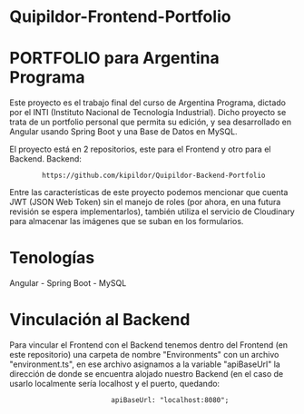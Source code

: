 # Quipildor-Frontend-Portfolio
# PORTFOLIO para Argentina Programa

Este proyecto es el trabajo final del curso de Argentina Programa, dictado por el INTI (Instituto 
Nacional de Tecnología Industrial). Dicho proyecto se trata de un portfolio personal que permita su 
edición, y sea desarrollado en Angular usando Spring Boot y una Base de Datos en MySQL.

El proyecto está en 2 repositorios, este para el Frontend y otro para el Backend. 
Backend:

            https://github.com/kipildor/Quipildor-Backend-Portfolio


Entre las 
características de este proyecto podemos mencionar que cuenta JWT (JSON Web Token) sin el manejo 
de roles (por ahora, en una futura revisión se espera implementarlos), también utiliza el servicio 
de Cloudinary para almacenar las imágenes que se suban en los formularios.

# Tenologías
Angular - Spring Boot - MySQL

# Vinculación al Backend
Para vincular el Frontend con el Backend tenemos dentro del Frontend (en este repositorio) una 
carpeta de nombre "Environments" con un archivo "environment.ts", en ese archivo asignamos a la 
variable "apiBaseUrl" la dirección de donde se encuentra alojado nuestro Backend (en el caso de 
usarlo localmente sería localhost y el puerto, quedando:

                             apiBaseUrl: "localhost:8080";

